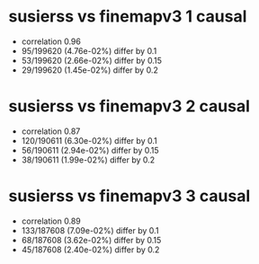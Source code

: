 # susierss vs finemapv3  1 causal

- correlation 0.96
- 95/199620 (4.76e-02%) differ by 0.1
- 53/199620 (2.66e-02%) differ by 0.15
- 29/199620 (1.45e-02%) differ by 0.2


# susierss vs finemapv3  2 causal

- correlation 0.87
- 120/190611 (6.30e-02%) differ by 0.1
- 56/190611 (2.94e-02%) differ by 0.15
- 38/190611 (1.99e-02%) differ by 0.2


# susierss vs finemapv3  3 causal

- correlation 0.89
- 133/187608 (7.09e-02%) differ by 0.1
- 68/187608 (3.62e-02%) differ by 0.15
- 45/187608 (2.40e-02%) differ by 0.2


